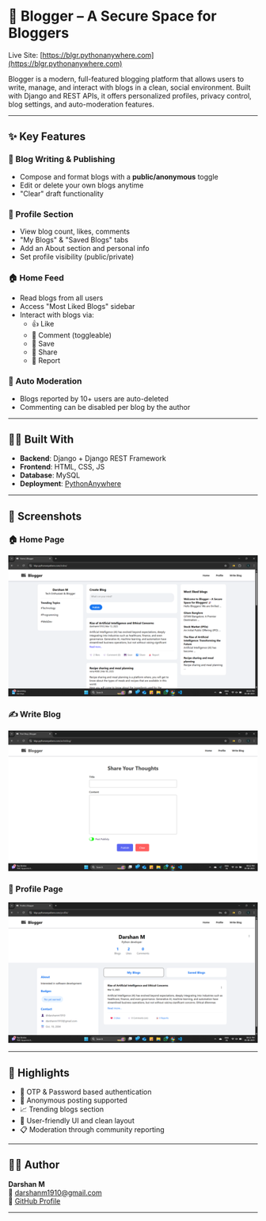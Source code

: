 # 📰 Blogger – A Secure Space for Bloggers

Live Site: [https://blgr.pythonanywhere.com](https://blgr.pythonanywhere.com)

Blogger is a modern, full-featured blogging platform that allows users to write, manage, and interact with blogs in a clean, social environment. Built with Django and REST APIs, it offers personalized profiles, privacy control, blog settings, and auto-moderation features.

---

## ✨ Key Features

### 🧾 Blog Writing & Publishing
- Compose and format blogs with a **public/anonymous** toggle
- Edit or delete your own blogs anytime
- "Clear" draft functionality

### 👤 Profile Section
- View blog count, likes, comments
- "My Blogs" & "Saved Blogs" tabs
- Add an About section and personal info
- Set profile visibility (public/private)

### 🏠 Home Feed
- Read blogs from all users
- Access "Most Liked Blogs" sidebar
- Interact with blogs via:
  - 👍 Like
  - 💬 Comment (toggleable)
  - 📌 Save
  - 🔁 Share
  - 🚩 Report

### 🧠 Auto Moderation
- Blogs reported by 10+ users are auto-deleted
- Commenting can be disabled per blog by the author

---

## 🧑‍💻 Built With

- **Backend**: Django + Django REST Framework  
- **Frontend**: HTML, CSS, JS  
- **Database**: MySQL  
- **Deployment**: [PythonAnywhere](https://www.pythonanywhere.com/)

---

## 📸 Screenshots

### 🏠 Home Page  
![Home Page](./screenshots/home.png)

### ✍️ Write Blog  
![Write Blog](./screenshots/writeBlog.png)

### 👤 Profile Page  
![Profile Page](./screenshots/profile.png)

---

## 📌 Highlights

- 🔐 OTP & Password based authentication
- 🧑 Anonymous posting supported
- 📈 Trending blogs section
- 🚀 User-friendly UI and clean layout
- 📋 Moderation through community reporting

---

## 🙋‍♂️ Author

**Darshan M**  
📧 [darshanm1910@gmail.com](mailto:darshanm1910@gmail.com)  
🐙 [GitHub Profile](https://github.com/yourusername)

---
